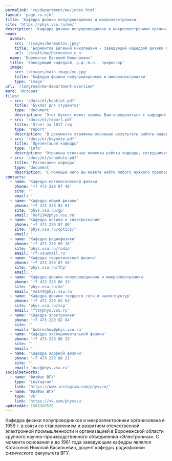 ```yaml
---
permalink: 'ru/department/me/index.html'
layout: 'page.ru.njk'
title: 'Кафедра физики полупроводников и микроэлектроники'
site: 'https://phys.vsu.ru/me/'
description: 'Кафедра физики полупроводников и микроэлектроники организована в 1959 г. в связи со становлением и развитием отечественной электронной промышленности и организацией в Воронежской области крупного научно-производственного объединения «Электроника». C момента основания и до 1961 года заведующим кафедры являлся Катасонов Николай Васильевич, доцент кафедры радиофизики физического факультета ВГУ.'
head:
  avatar:
    src: '/images/bormontov.jpeg'
    title: 'Бормонтов Евгений Николаевич - Заведующий кафедрой физики полупроводников и микроэлектроники'
    url: '/staff/me/bormontov_e_n'
  name: 'Бормонтов Евгений Николаевич'
  title: 'Заведующий кафедрой, д.ф.-м.н., профессор'
  image:
    src: '/images/main-image/me.jpg'
    title: 'Кафедра физики полупроводников и микроэлектроники'
    type: 'image'
url: '/longread/me-department-overview'
more: 'История'
files:
  - src: '/docs/el/booklet.pdf'
    title: 'Буклет для студентов'
    type: 'document'
    description: 'Этот буклет может помочь Вам определиться с кафедрой'
  - src: '/docs/el/report.pdf'
    title: 'Отчет за 2017 год'
    type: 'report'
    description: 'В документе отражены основные результаты работы кафедры'
  - src: '/docs/el/keynote.pdf'
    title: 'Презентация кафедры'
    type: 'info'
    description: 'Отражены основные моменты работы кафедры, сотрудничество и научные достижения'
  - src: '/docs/el/schedule.pdf'
    title: 'Расписание кафедры'
    type: 'document'
    description: 'С помощью него Вы можете найти любого нужного преоподавателя'
contacts:
  - name: 'Кафедра математической физики'
    phone: '+7 473 220 87 48'
    site: ''
    email: ''
  - name: 'Кафедра общей физики'
    phone: '+7 473 220 82 81'
    site: 'phys.vsu.ru/gp'
    email: 'kof134@phys.vsu.ru'
  - name: 'Кафедра оптики и спектроскопии'
    phone: '+7 473 220 87 80'
    site: 'phys.vsu.ru/optics/'
    email: ''
  - name: 'Кафедра радиофизики'
    phone: '+7 473 220 89 16'
    site: 'phys.vsu.ru/radio'
    email: 'rf-vsu@mail.ru'
  - name: 'Кафедра теоретической физики'
    phone: '+7 473 220 87 56'
    site: 'phys.vsu.ru/thp'
    email: ''
  - name: 'Кафедра физики полупроводников и микроэлектроники'
    phone: '+7 473 220 86 33'
    site: 'phys.vsu.ru/me'
    email: 'me144@phys.vsu.ru'
  - name: 'Кафедра физики твердого тела и наноструктур'
    phone: '+7 473 220 83 63'
    site: 'phys.vsu.ru/ssp'
    email: 'ftt@phys.vsu.ru'
  - name: 'Кафедра электроники'
    phone: '+7 473 220 82 84'
    site: ''
    email: 'bobreshov@phys.vsu.ru'
  - name: 'Кафедра экспериментальной физики'
    phone: '+7 473 220 86 25'
    site: ''
    email: ''
  - name: 'Кафедра ядерной физики'
    phone: '+7 473 220 88 21'
    site: ''
    email: 'nuc@phys.vsu.ru'
socialNetworks:
  - name: 'ФизФак ВГУ'
    type: 'instagram'
    link: 'https://www.instagram.com/physvsu/'
  - name: 'ФизФак ВГУ'
    type: 'vk'
    link: 'https://vk.com/physvsu'
updatedAt: 1568360578
---
```

Кафедра физики полупроводников и микроэлектроники организована в 1959 г. в связи со становлением и развитием отечественной электронной промышленности и организацией в Воронежской области крупного научно-производственного объединения «Электроника». C момента основания и до 1961 года заведующим кафедры являлся Катасонов Николай Васильевич, доцент кафедры радиофизики физического факультета ВГУ.

